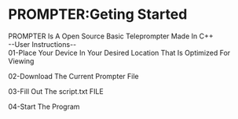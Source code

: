 # PROMPTER:Geting Started
PROMPTER Is A Open Source Basic Teleprompter Made In C++                                                                              
--User Instructions--                                                                                                                                    
01-Place Your Device In Your Desired Location That Is Optimized For Viewing                                                                                                                              
                                                                                                                                                                         
02-Download The Current Prompter File

03-Fill Out The script.txt FILE 

04-Start The Program
